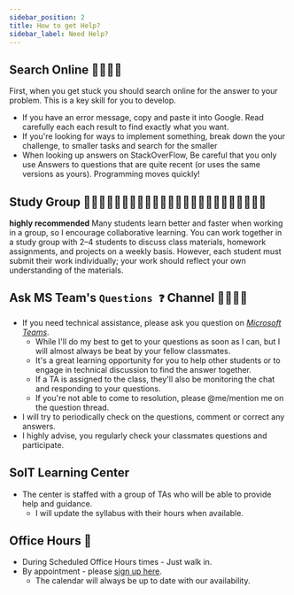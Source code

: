 ```yaml
---
sidebar_position: 2
title: How to get Help?
sidebar_label: Need Help?
---
```

## Search Online 🕵️‍♂️🕵️‍♀️
First, when you get stuck you should search online for the answer to your problem. This is a key skill for you to develop.
- If you have an error message, copy and paste it into Google. Read carefully each each result to find exactly what you want.
- If you're looking for ways to implement something, break down the your challenge, to smaller tasks and search for the smaller 
- When looking up answers on StackOverFlow, Be careful that you only use Answers to questions that are quite recent (or uses the same versions as yours). Programming moves quickly!

## Study Group 👨🏽‍💻👩🏼‍💻👨🏾‍💻👨🏻‍💻👩🏽‍💻👨🏼‍💻👩🏾‍💻👩🏻‍💻
**highly recommended**
Many students learn better and faster when working in a group, so I encourage collaborative learning. You can work together in a study group with 2–4 students to discuss class materials, homework assignments, and projects on a weekly basis. However, each student must submit their work individually; your work should reflect your own understanding of the materials.

## Ask MS Team's `Questions ❓` Channel 🙋‍♀️🙋‍♂️
* If you need technical assistance, please ask you question on *[Microsoft Teams](https://teams.microsoft.com/l/channel/19%3a30e5da231a654578a9f04859d49dc410%40thread.tacv2/%25F0%259F%2586%2598%2520Help%2520-%2520Ask%2520Questions?groupId=24ca8848-d758-42dc-9a5f-85467f5ded68&tenantId=f5222e6c-5fc6-48eb-8f03-73db18203b63)*.
    * While I'll do my best to get to your questions as soon as I can, but I will almost always be beat by your fellow classmates.
    * It's a great learning opportunity for you to help other students or to engage in technical discussion to find the answer together.
    * If a TA is assigned to the class, they'll also be monitoring the chat and responding to your questions.
    * If you're not able to come to resolution, please @me/mention me on the question thread.
* I will try to periodically check on the questions, comment or correct any answers.
* I highly advise, you regularly check your classmates questions and participate.

## SoIT Learning Center 
* The center is staffed with a group of TAs who will be able to provide help and guidance.
    * I will update the syllabus with their hours when available.

## Office Hours 👨
* During Scheduled Office Hours times - Just walk in.
* By appointment - please [sign up here](https://outlook.office365.com/owa/calendar/OfficeHours@mailuc.onmicrosoft.com/bookings/s/EjGKKRXxgE6Ppb4z3AH9lg2).
  * The calendar will always be up to date with our availability.




